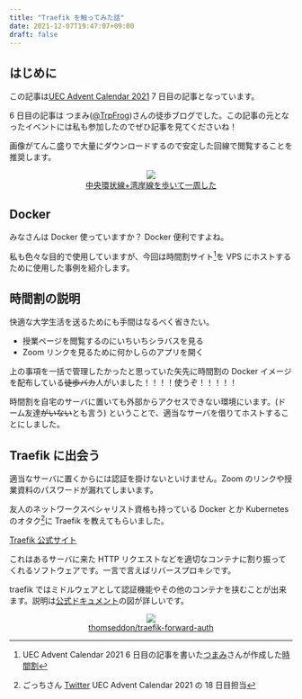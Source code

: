 ```yaml
---
title: "Traefik を触ってみた話"
date: 2021-12-07T19:47:07+09:00
draft: false
---
```


## はじめに

この記事は[UEC Advent Calendar 2021](https://adventar.org/calendars/6400) 7 日目の記事となっています。

6 日目の記事は つまみ([@TrpFrog](https://twitter.com/TrpFrog))さんの徒歩ブログでした。この記事の元となったイベントには私も参加したのでぜひ記事を見てくださいね！

画像がてんこ盛りで大量にダウンロードするので安定した回線で閲覧することを推奨します。

<div style='text-align: center;'>
    <a href="https://trpfrog.hateblo.jp/entry/c2walker" target='_blank'>
        <img src='https://cdn-ak.f.st-hatena.com/images/fotolife/T/TrpFrog/20211206/20211206005055.jpg' style='max-width: 80%'>
        <div>
            中央環状線+湾岸線を歩いて一周した
        </div>
    </a>
</div>

## Docker

みなさんは Docker 使っていますか？ Docker 便利ですよね。

私も色々な目的で使用していますが、今回は時間割サイト[^1]を VPS にホストするために使用した事例を紹介します。

[^1]: UEC Advent Calendar 2021 6 日目の記事を書いた[つまみ](https://twitter.com/TrpFrog)さんが作成した[時間割](https://github.com/TrpFrog/timetable-page)

## 時間割の説明

快適な大学生活を送るためにも手間はなるべく省きたい。

- 授業ページを閲覧するのにいちいちシラバスを見る
- Zoom リンクを見るために何かしらのアプリを開く

上の事項を一括で管理したかったと思っていた矢先に時間割の Docker イメージを配布している~~徒歩バカ~~人がいました！！！！使うぞ！！！！！

時間割を自宅のサーバに置いても外部からアクセスできない環境にいます。(ドーム友達~~がいない~~とも言う) ということで、適当なサーバを借りてホストすることにしました。

## Traefik に出会う

適当なサーバに置くからには認証を掛けないといけません。Zoom のリンクや授業資料のパスワードが漏れてしまいます。

友人のネットワークスペシャリスト資格も持っている Docker とか Kubernetes のオタク[^2]に Traefik を教えてもらいました。

[^2]: ごっちさん [Twitter](https://twitter.com/0xgotti) UEC Advent Calendar 2021 の 18 日目担当

[Traefik 公式サイト](https://traefik.io/)

これはあるサーバに来た HTTP リクエストなどを適切なコンテナに割り振ってくれるソフトウェアです。一言で言えばリバースプロキシです。

traefik ではミドルウェアとして認証機能やその他のコンテナを挟むことが出来ます。説明は[公式ドキュメント](https://doc.traefik.io/traefik/middlewares/overview/)の図が詳しいです。

<div style='text-align: center;'>
    <a href="https://github.com/thomseddon/traefik-forward-auth" target='_blank'>
        <img src='https://opengraph.githubassets.com/cfdcf5bb1fd6c09bc35314a46eeb05778247268ac79b83daeaf10c5ed8387b75/thomseddon/traefik-forward-auth' style='max-width: 80%'>
    <div>
        thomseddon/traefik-forward-auth
    </div>
    </a>
</div>

